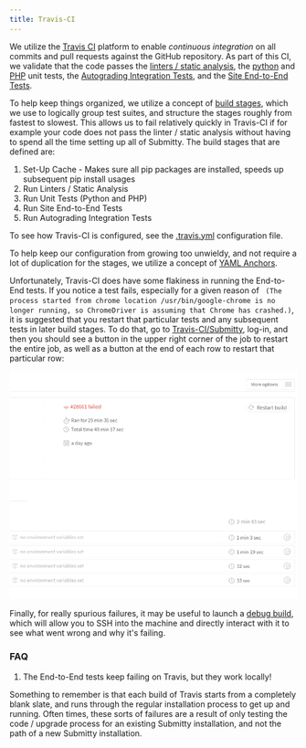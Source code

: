 ```yaml
---
title: Travis-CI
---
```


We utilize the [Travis CI](http://travis-ci.com) platform to enable *continuous integration*
on all commits and pull requests against the GitHub repository. As part of this CI, we validate
that the code passes the [linters / static analysis](/developer/testing/linting_static_analysis),
the [python](/developer/testing/python_unit_tests) and [PHP](/developer/testing/php_unit_tests)
unit tests, the [Autograding Integration Tests](/developer/testing/autograding_integration_tests),
and the [Site End-to-End Tests](/developer/testing/site_end_to_end). 

To help keep things organized, we utilize a concept of [build stages](https://docs.travis-ci.com/user/build-stages/),
which we use to logically group test suites, and structure the stages roughly from fastest to slowest.
This allows us to fail relatively quickly in Travis-CI if for example your code does not pass the linter / static analysis
without having to spend all the time setting up all of Submitty. The build stages that are
defined are:

1. Set-Up Cache - Makes sure all pip packages are installed, speeds up subsequent pip install usages
1. Run Linters / Static Analysis
1. Run Unit Tests (Python and PHP)
1. Run Site End-to-End Tests
1. Run Autograding Integration Tests

To see how Travis-CI is configured, see the [.travis.yml](https://github.com/Submitty/Submitty/blob/master/.travis.yml)
configuration file.

To help keep our configuration from growing too unwieldy, and not require a lot of duplication for the stages, we utilize
a concept of [YAML Anchors](https://confluence.atlassian.com/bitbucket/yaml-anchors-960154027.html).

Unfortunately, Travis-CI does have some flakiness in running the End-to-End tests. If you notice a test fails, especially for
a given reason of ` (The process started from chrome location /usr/bin/google-chrome is no longer running, so ChromeDriver is assuming that Chrome has crashed.)`,
it is suggested that you restart that particular tests and any subsequent tests in later build stages. To do that, go to
[Travis-CI/Submitty](https://travis-ci.com/github/Submitty/Submitty), log-in, and then you should see a button in the upper
right corner of the job to restart the entire job, as well as a button at the end of each row to restart that particular row:

![Travis Restart](/images/travis_restart.png)

Finally, for really spurious failures, it may be useful to launch a [debug build](https://docs.travis-ci.com/user/running-build-in-debug-mode/),
which will allow you to SSH into the machine and directly interact with it to see what went wrong and why it's failing.

### FAQ

1. The End-to-End tests keep failing on Travis, but they work locally!

Something to remember is that each build of Travis starts from a completely blank slate, and runs through the regular installation
process to get up and running. Often times, these sorts of failures are a result of only testing the code / upgrade process for 
an existing Submitty installation, and not the path of a new Submitty installation.